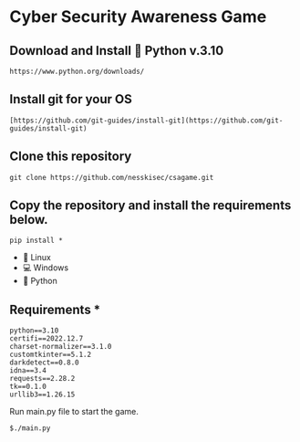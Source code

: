 # Cyber Security Awareness Game

## Download and Install :snake: Python v.3.10
```
https://www.python.org/downloads/
```

## Install git for your OS
```
[https://github.com/git-guides/install-git](https://github.com/git-guides/install-git)
```

## Clone this repository
```
git clone https://github.com/nesskisec/csagame.git
```

## Copy the repository and install the requirements below.

```
pip install *
```

-   :penguin: Linux
-   :computer: Windows
-   :snake: Python


## Requirements *
```ad-warning
python==3.10
certifi==2022.12.7
charset-normalizer==3.1.0
customtkinter==5.1.2
darkdetect==0.8.0
idna==3.4
requests==2.28.2
tk==0.1.0
urllib3==1.26.15
```

Run main.py file to start the game.
```
$./main.py
```
